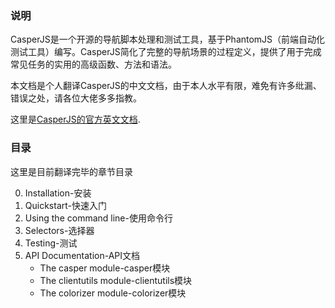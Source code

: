 ### 说明
CasperJS是一个开源的导航脚本处理和测试工具，基于PhantomJS（前端自动化测试工具）编写。CasperJS简化了完整的导航场景的过程定义，提供了用于完成常见任务的实用的高级函数、方法和语法。

本文档是个人翻译CasperJS的中文文档，由于本人水平有限，难免有许多纰漏、错误之处，请各位大佬多多指教。

这里是[CasperJS的官方英文文档](http://docs.casperjs.org/en/latest/).

### 目录
这里是目前翻译完毕的章节目录

0. Installation-安装
1. Quickstart-快速入门
2. Using the command line-使用命令行
3. Selectors-选择器
4. Testing-测试
5. API Documentation-API文档
    - The casper module-casper模块
    - The clientutils module-clientutils模块
    - The colorizer module-colorizer模块
